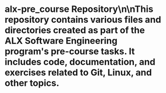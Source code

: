 # alx-pre_course Repository\n\nThis repository contains various files and directories created as part of the ALX Software Engineering program's pre-course tasks. It includes code, documentation, and exercises related to Git, Linux, and other topics.

